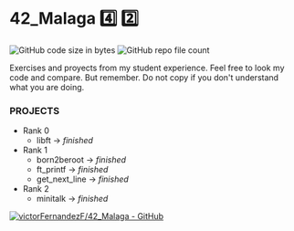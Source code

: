 # 42_Malaga :four: :two:

![GitHub code size in bytes](https://img.shields.io/github/languages/code-size/VictorFernandezF/42_Malaga?style=for-the-badge)
![GitHub repo file count](https://img.shields.io/github/directory-file-count/victorFernandezF/42_Malaga?style=for-the-badge)

Exercises and proyects from my student experience.
Feel free to look my code and compare. But remember. Do not copy if you don't understand what you are doing.

### PROJECTS
- Rank 0
	- libft -> *finished*
- Rank 1
	- born2beroot -> *finished*
	- ft_printf -> *finished*
	- get_next_line -> *finished*
- Rank 2
	- minitalk -> *finished*

[![victorFernandezF/42_Malaga - GitHub](https://gh-card.dev/repos/victorFernandezF/42_Malaga.svg)](https://github.com/victorFernandezF/42_Malaga)
